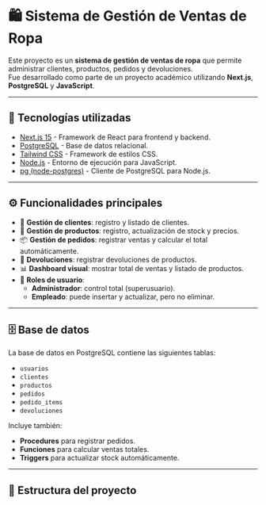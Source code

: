 # 🛍️ Sistema de Gestión de Ventas de Ropa

Este proyecto es un **sistema de gestión de ventas de ropa** que permite administrar clientes, productos, pedidos y devoluciones.  
Fue desarrollado como parte de un proyecto académico utilizando **Next.js**, **PostgreSQL** y **JavaScript**.

---

## 🚀 Tecnologías utilizadas

- [Next.js 15](https://nextjs.org/) - Framework de React para frontend y backend.
- [PostgreSQL](https://www.postgresql.org/) - Base de datos relacional.
- [Tailwind CSS](https://tailwindcss.com/) - Framework de estilos CSS.
- [Node.js](https://nodejs.org/) - Entorno de ejecución para JavaScript.
- [pg (node-postgres)](https://node-postgres.com/) - Cliente de PostgreSQL para Node.js.

---

## ⚙️ Funcionalidades principales

- 👤 **Gestión de clientes**: registro y listado de clientes.  
- 🛒 **Gestión de productos**: registro, actualización de stock y precios.  
- 📦 **Gestión de pedidos**: registrar ventas y calcular el total automáticamente.  
- 🔄 **Devoluciones**: registrar devoluciones de productos.  
- 📊 **Dashboard visual**: mostrar total de ventas y listado de productos.  
- 🔐 **Roles de usuario**:
  - **Administrador**: control total (superusuario).
  - **Empleado**: puede insertar y actualizar, pero no eliminar.  

---

## 🗄️ Base de datos

La base de datos en PostgreSQL contiene las siguientes tablas:

- `usuarios`
- `clientes`
- `productos`
- `pedidos`
- `pedido_items`
- `devoluciones`

Incluye también:

- **Procedures** para registrar pedidos.  
- **Funciones** para calcular ventas totales.  
- **Triggers** para actualizar stock automáticamente.  

---

## 📂 Estructura del proyecto
